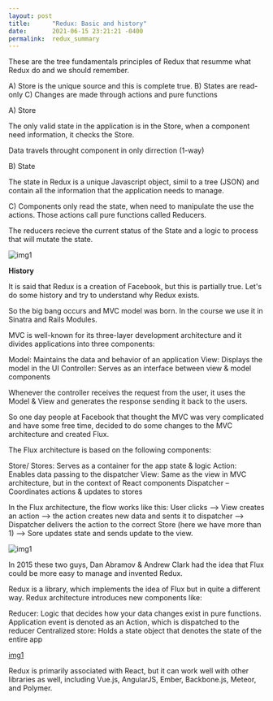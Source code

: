 ```yaml
---
layout: post
title:      "Redux: Basic and history"
date:       2021-06-15 23:21:21 -0400
permalink:  redux_summary
---
```



These are the tree fundamentals principles of Redux that resumme what Redux do and we should remember.

A)  Store is the unique source and this is complete true.
B)  States are read-only
C)  Changes are made through actions and pure functions


A) Store

The only valid state in the application is in the Store, when a component need information, it checks the Store.

Data travels throught component in only dirrection (1-way)

B) State

The state in Redux is a unique Javascript object, simil to a tree (JSON) and contain all the information that the application needs to manage.

C) Components only read the state, when need to manipulate the use the actions. Those actions call pure functions  called Reducers.

The reducers recieve the current status of the State and a logic to process that will mutate the state.

![img1](https://www.redhikari.com/clients/learnco/blog1.png)


**History**

It is said that Redux is a creation of Facebook, but this is partially true.  Let's do some history and try to understand why Redux exists.

So the big bang occurs and MVC model was born. In the course we use it in Sinatra and Rails Modules.

MVC is well-known for its three-layer development architecture and it divides applications into three components:

Model: Maintains the data and behavior of an application
View: Displays the model in the UI
Controller: Serves as an interface between view & model components

Whenever the controller receives the request from the user, it uses the Model & View and generates the response sending it back to the users.

So one day people at Facebook that thought the MVC was very complicated and have some free time, decided to do some changes to the MVC architecture and created Flux.

The Flux architecture is based on the following components:

Store/ Stores: Serves as a container for the app state & logic
Action: Enables data passing to the dispatcher
View: Same as the view in MVC architecture, but in the context of React components
Dispatcher – Coordinates actions & updates to stores

In the Flux architecture, the flow works like this:
User clicks --> View creates an action --> the action creates new data and sents it to dispatcher --> Dispatcher delivers the action to the correct Store (here we have more than 1) --> Sore updates state and sends update to the view.

![img1](https://www.redhikari.com/clients/learnco/blog2.png)


In 2015 these two guys, Dan Abramov & Andrew Clark had the idea that Flux could be more easy to manage and invented Redux.

Redux is a library, which implements the idea of Flux but in quite a different way. Redux architecture introduces new components like:

Reducer: Logic that decides how your data changes exist in pure functions. Application event is denoted as an Action, which is dispatched to the reducer
Centralized store: Holds a state object that denotes the state of the entire app

[img1](https://www.redhikari.com/clients/learnco/blog3.png)

Redux is primarily associated with React, but it can work well with other libraries as well, including Vue.js, AngularJS, Ember, Backbone.js, Meteor, and Polymer.





















